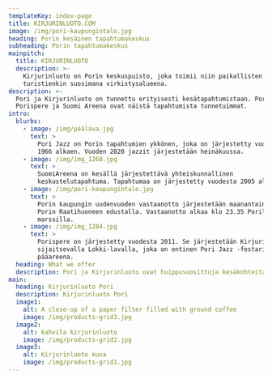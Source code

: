 ```yaml
---
templateKey: index-page
title: KIRJURINLUOTO.COM
image: /img/pori-kaupungintalo.jpg
heading: Porin kesäinen tapahtumakeskus
subheading: Porin tapahtumakeskus
mainpitch:
  title: KIRJURINLUOTO
  description: >-
    Kirjurinluoto on Porin keskuspuisto, joka toimii niin paikallisten kuin
    turistienkin suosimana virkistysalueena.
description: >-
  Pori ja Kirjurinluoto on tunnettu erityisesti kesätapahtumistaan. Pori Jazz,
  Porispere ja Suomi Areena ovat näistä tapahtumista tunnetuimmat. 
intro:
  blurbs:
    - image: /img/päälava.jpg
      text: >
        Pori Jazz on Porin tapahtumien ykkönen, joka on järjestetty vuodesta
        1966 alkaen. Vuoden 2020 jazzit järjestetään heinäkuussa.
    - image: /img/img_1260.jpg
      text: >
        SuomiAreena on kesällä järjestettävä yhteiskunnallinen
        keskustelutapahtuma. Tapahtumaa on järjestetty vuodesta 2005 alkaen.
    - image: /img/pori-kaupungintalo.jpg
      text: >
        Porin kaupungin uudenvuoden vastaanotto järjestetään maanantaina 31.12.
        Porin Raatihuoneen edustalla. Vastaanotto alkaa klo 23.35 Porilaisten
        marssilla.
    - image: /img/img_1284.jpg
      text: >
        Porispere on järjestetty vuodesta 2011. Se järjestetään Kirjurinluodolla
        sijaitsevalla Lokki-lavalla, joka on entinen Pori Jazz -festarin
        pääareena.
  heading: What we offer
  description: Pori ja Kirjurinluoto ovat huippusuosittuja kesäkohteita. Tutustu tarkemmin!
main:
  heading: Kirjurinluoto Pori
  description: Kirjurinluoto Pori
  image1:
    alt: A close-up of a paper filter filled with ground coffee
    image: /img/products-grid3.jpg
  image2:
    alt: kahvila kirjurinluoto
    image: /img/products-grid2.jpg
  image3:
    alt: Kirjurinluoto kuva
    image: /img/products-grid1.jpg
---
```



